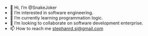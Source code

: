 - 👋 Hi, I’m @SnakeJoker
- 👀 I’m interested in software engineering.
- 🌱 I’m currently learning programmation logic.
- 💞️ I’m looking to collaborate on software development enterprise.
- 📫 How to reach me stephanrd.sj@gmail.com

<!---
SnakeJoker/SnakeJoker is a ✨ special ✨ repository because its `README.md` (this file) appears on your GitHub profile.
You can click the Preview link to take a look at your changes.
--->
